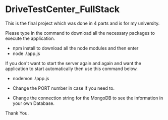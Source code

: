 # DriveTestCenter_FullStack
 This is the final project which was done in 4 parts and is for my university.

 Please type in the command to download all the necessary packages to execute the application.
- npm install to download all the node modules and then enter
- node .\app.js

If you don't want to start the server again and again and want the application to start automatically then use this command below.
- nodemon .\app.js

- Change the PORT number in case if you need to.
- Change the connection string for the MongoDB to see the information in your own Database.

Thank You.
